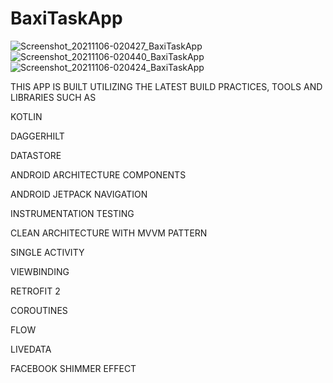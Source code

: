 # BaxiTaskApp


![Screenshot_20211106-020427_BaxiTaskApp](https://user-images.githubusercontent.com/44091450/140593682-c6d76ef3-7420-4d16-94b7-a1e009edc395.jpg)
![Screenshot_20211106-020440_BaxiTaskApp](https://user-images.githubusercontent.com/44091450/140593685-e6cdb123-220a-4455-be52-77aa063a242a.jpg)
![Screenshot_20211106-020424_BaxiTaskApp](https://user-images.githubusercontent.com/44091450/140593686-2004ab93-9e93-4e03-b9e2-400db3f6c5c7.jpg)



THIS APP IS BUILT UTILIZING THE LATEST BUILD PRACTICES, TOOLS AND LIBRARIES SUCH AS

KOTLIN

DAGGERHILT 

DATASTORE

ANDROID ARCHITECTURE COMPONENTS

ANDROID JETPACK NAVIGATION

INSTRUMENTATION TESTING

CLEAN ARCHITECTURE WITH MVVM PATTERN 

SINGLE ACTIVITY

VIEWBINDING 

RETROFIT 2

COROUTINES 

FLOW

LIVEDATA

FACEBOOK SHIMMER EFFECT
